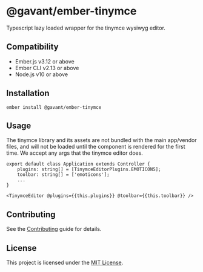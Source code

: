 # @gavant/ember-tinymce

Typescript lazy loaded wrapper for the tinymce wysiwyg editor.

## Compatibility

-   Ember.js v3.12 or above
-   Ember CLI v2.13 or above
-   Node.js v10 or above

## Installation

```
ember install @gavant/ember-tinymce
```

## Usage

The tinymce library and its assets are not bundled with the main app/vendor files, and will not be loaded until the component is rendered for the first time.
We accept any args that the tinymce editor does.

```
export default class Application extends Controller {
    plugins: string[] = [TinymceEditorPlugins.EMOTICONS];
    toolbar: string[] = ['emoticons'];
    ...
}

<TinymceEditor @plugins={{this.plugins}} @toolbar={{this.toolbar}} />
```

## Contributing

See the [Contributing](CONTRIBUTING.md) guide for details.

## License

This project is licensed under the [MIT License](LICENSE.md).
